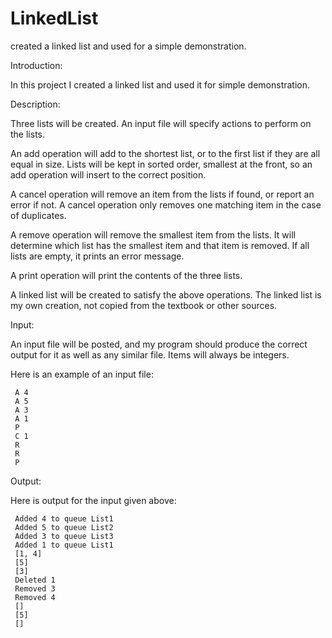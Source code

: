 # LinkedList
created a linked list and used for a simple demonstration.

Introduction:

   In this project I created a linked list and used it for simple demonstration.



Description:

   Three lists will be created.  An input file will specify actions to perform
   on the lists.  

   An add operation will add to the shortest list, or to the first list if they 
   are all equal in size.  Lists will be kept in sorted order, smallest at the 
   front, so an add operation will insert to the correct position.

   A cancel operation will remove an item from the lists if found, or report an 
   error if not.  A cancel operation only removes one matching item in the case 
   of duplicates.  

   A remove operation will remove the smallest item from the lists.  It will 
   determine which list has the smallest item and that item is removed.  If 
   all lists are empty, it prints an error message.

   A print operation will print the contents of the three lists.  
   

   A linked list will be created to satisfy the above operations.  The linked
   list is my own creation, not copied from the textbook or other 
   sources. 

   

Input:

   An input file will be posted, and my program should produce the correct
   output for it as well as any similar file.  Items will always be integers.

   Here is an example of an input file:

     A 4
     A 5
     A 3
     A 1
     P
     C 1
     R
     R
     P


Output:

   Here is output for the input given above:  

     Added 4 to queue List1
     Added 5 to queue List2
     Added 3 to queue List3
     Added 1 to queue List1
     [1, 4]
     [5]
     [3]
     Deleted 1
     Removed 3
     Removed 4
     []
     [5]
     []

